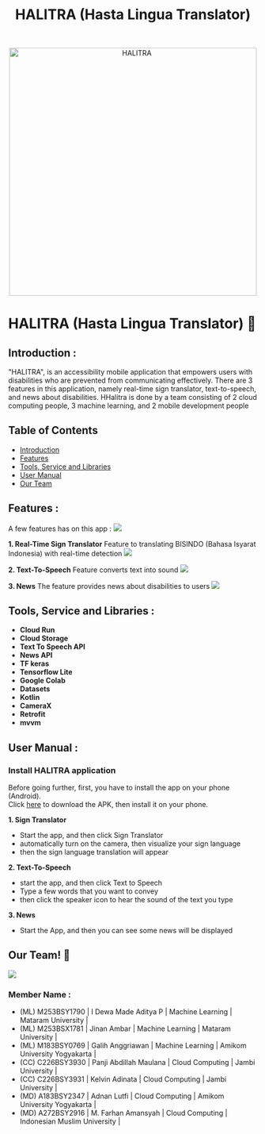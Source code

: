<h1 align="center"> HALITRA (Hasta Lingua Translator) </h1> <br>
<p align="center">
  <a href="https://github.com/CH2-PS248/CH2-PS248/assets/152416965/964dd865-e3f6-4131-a372-c761a07239a0">
    <img alt="HALITRA" title="HALITRA" src="https://github.com/CH2-PS248/CH2-PS248/assets/152416965/964dd865-e3f6-4131-a372-c761a07239a0" width="500">
  </a>
</p>

# HALITRA (Hasta Lingua Translator) 👋

## <a name="introduction"></a> Introduction :
"HALITRA", is an accessibility mobile application that empowers users with disabilities who are prevented from communicating effectively. There are 3 features in this application, namely real-time sign translator, text-to-speech, and news about disabilities. HHalitra is done by a team consisting of 2 cloud computing people, 3 machine learning, and 2 mobile development people

## Table of Contents

- [Introduction](#introduction)
- [Features](#features)
- [Tools, Service and Libraries](#libraries)
- [User Manual](#user-manual)
- [Our Team](#team)

## <a name="features"></a> Features :
A few features has on this app :
<img src="https://github.com/CH2-PS248/CH2-PS248/assets/152416965/e178098f-7410-4626-b811-f9c34fc6d6f7">

**1. Real-Time Sign Translator**
Feature to translating BISINDO (Bahasa Isyarat Indonesia) with real-time detection
<img src="https://github.com/CH2-PS248/CH2-PS248/assets/152416965/c16e2e5f-c8ef-44fd-a51b-6c4c2423316d">
  
**2. Text-To-Speech**
Feature converts text into sound
<img src="https://github.com/CH2-PS248/CH2-PS248/assets/152416965/2e642346-8119-431d-9a30-326e5932f897">

  
**3. News**
The feature provides news about disabilities to users 
<img src="https://github.com/CH2-PS248/CH2-PS248/assets/152416965/e5b21f35-3195-4bb8-adb0-0f9dea3286bd">


## <a name="libraries"></a> Tools, Service and Libraries :
  - <b>Cloud Run</b>
  - <b>Cloud Storage</b>
  - <b>Text To Speech API</b>
  - <b>News API</b>
  - <b>TF keras</b>
  - <b>Tensorflow Lite</b>
  - <b>Google Colab</b>
  - <b>Datasets</b>
  - <b>Kotlin</b>
  - <b>CameraX</b>
  - <b>Retrofit</b>
  - <b>mvvm</b>

## <a name="user-manual"></a> User Manual :

### Install HALITRA application
Before going further, first, you have to install the app on your phone (Android). <br />
Click [here](https://drive.google.com/file/d/1dyaXPNRx5msiKtOiURt2x7PRtP2GaYLy/view?usp=sharing) to download the APK, then install it on your phone. 

**1. Sign Translator**
- Start the app, and then click Sign Translator
- automatically turn on the camera, then visualize your sign language
- then the sign language translation will appear

**2. Text-To-Speech**
- start the app, and then click Text to Speech
- Type a few words that you want to convey
- then click the speaker icon to hear the sound of the text you type



**3. News**
- Start the App, and then you can see some news will be displayed


## <a name="team"></a> Our Team! 👋

<img src="https://github.com/CH2-PS248/CH2-PS248/assets/152416965/52f4e8dd-0e94-402c-8a49-4feb8c1db2c1)">

### Member Name :

- (ML) M253BSY1790 | I Dewa Made Aditya P | Machine Learning | Mataram University |                             
- (ML) M253BSX1781 | Jinan Ambar | Machine Learning | Mataram University |                             
- (ML) M183BSY0769 | Galih Anggriawan | Machine Learning | Amikom University Yogyakarta |                             
- (CC) C226BSY3930 | Panji Abdillah Maulana | Cloud Computing | Jambi University |                             
- (CC) C226BSY3931 | Kelvin Adinata | Cloud Computing | Jambi University |                             
- (MD) A183BSY2347 | Adnan Lutfi | Cloud Computing | Amikom University Yogyakarta | <br>
- (MD) A272BSY2916 | M. Farhan Amansyah | Cloud Computing | Indonesian Muslim University |
